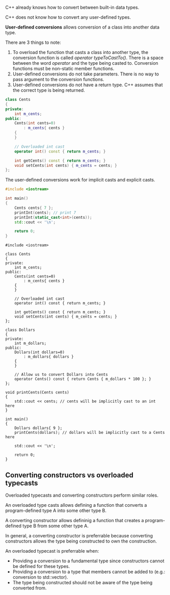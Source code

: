 C++ already knows how to convert between built-in data types. 

C++ does not know how to convert any user-defined types.

**User-defined conversions** allows conversion of a class into another data type.

There are 3 things to note:
1. To overload the function that casts a class into another type, the conversion function is called *operator typeToCastTo()*. There is a space between the word *operator* and the type being casted to. Conversion functions must be non-static member functions.
2. User-defined conversions do not take parameters. There is no way to pass argument to the conversion functions.
3. User-defined conversions do not have a return type. C++ assumes that the correct type is being returned.
```cpp
class Cents
{
private:
    int m_cents;
public:
    Cents(int cents=0)
        : m_cents{ cents }
    {
    }

    // Overloaded int cast
    operator int() const { return m_cents; }

    int getCents() const { return m_cents; }
    void setCents(int cents) { m_cents = cents; }
};
```

The user-defined conversions work for implicit casts and explicit casts.
```cpp
#include <iostream>

int main()
{
    Cents cents{ 7 };
    printInt(cents); // print 7
	printInt(static_cast<int>(cents));
    std::cout << '\n';

    return 0;
}
```

```
#include <iostream>

class Cents
{
private:
    int m_cents;
public:
    Cents(int cents=0)
        : m_cents{ cents }
    {
    }

    // Overloaded int cast
    operator int() const { return m_cents; }

    int getCents() const { return m_cents; }
    void setCents(int cents) { m_cents = cents; }
};

class Dollars
{
private:
    int m_dollars;
public:
    Dollars(int dollars=0)
        : m_dollars{ dollars }
    {
    }

    // Allow us to convert Dollars into Cents
    operator Cents() const { return Cents { m_dollars * 100 }; }
};

void printCents(Cents cents)
{
    std::cout << cents; // cents will be implicitly cast to an int here
}

int main()
{
    Dollars dollars{ 9 };
    printCents(dollars); // dollars will be implicitly cast to a Cents here

    std::cout << '\n';

    return 0;
}
```

## Converting constructors vs overloaded typecasts
Overloaded typecasts and converting constructors perform similar roles. 

An overloaded type casts allows defining a function that converts a program-defined type A into some other type B.

A converting constructor allows defininig a function that creates a program-defined type B from some other type A.

In general, a converting constructor is preferrable because converting constructors allows the type being constructed to own the construction.

An overloaded typecast is preferrable when:
- Providing a conversion to a fundamental type since constructors cannot be defined for these types.
- Providing a conversion to a type that members cannot be added to (e.g.: conversion to std::vector).
- The type being constructed should not be aware of the type being converted from.


